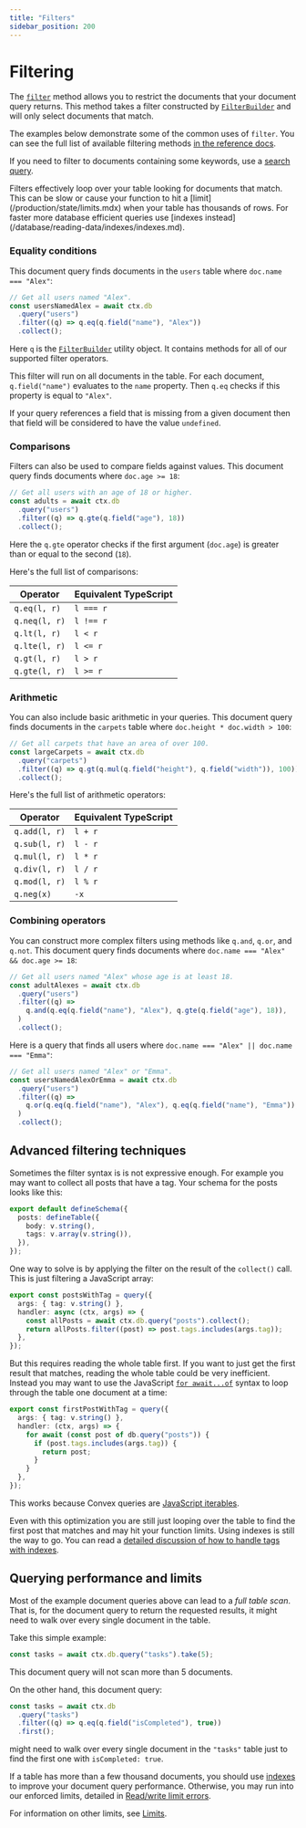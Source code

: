 ```yaml
---
title: "Filters"
sidebar_position: 200
---
```


# Filtering

The [`filter`](/api/interfaces/server.Query#filter) method allows you to
restrict the documents that your document query returns. This method takes a
filter constructed by [`FilterBuilder`](/api/interfaces/server.FilterBuilder)
and will only select documents that match.

The examples below demonstrate some of the common uses of `filter`. You can see
the full list of available filtering methods
[in the reference docs](/api/interfaces/server.FilterBuilder).

If you need to filter to documents containing some keywords, use a
[search query](/search/search.mdx).

<Admonition type="caution" title="Use indexes instead">
  Filters effectively loop over your table looking for documents that match.
  This can be slow or cause your function to hit a
  [limit](/production/state/limits.mdx) when your table has thousands of rows.
  For faster more database efficient queries use [indexes
  instead](/database/reading-data/indexes/indexes.md).
</Admonition>

### Equality conditions

This document query finds documents in the `users` table where
`doc.name === "Alex"`:

```ts
// Get all users named "Alex".
const usersNamedAlex = await ctx.db
  .query("users")
  .filter((q) => q.eq(q.field("name"), "Alex"))
  .collect();
```

Here `q` is the [`FilterBuilder`](/api/interfaces/server.FilterBuilder) utility
object. It contains methods for all of our supported filter operators.

This filter will run on all documents in the table. For each document,
`q.field("name")` evaluates to the `name` property. Then `q.eq` checks if this
property is equal to `"Alex"`.

If your query references a field that is missing from a given document then that
field will be considered to have the value `undefined`.

### Comparisons

Filters can also be used to compare fields against values. This document query
finds documents where `doc.age >= 18`:

```ts
// Get all users with an age of 18 or higher.
const adults = await ctx.db
  .query("users")
  .filter((q) => q.gte(q.field("age"), 18))
  .collect();
```

Here the `q.gte` operator checks if the first argument (`doc.age`) is greater
than or equal to the second (`18`).

Here's the full list of comparisons:

| Operator      | Equivalent TypeScript |
| ------------- | --------------------- |
| `q.eq(l, r)`  | `l === r`             |
| `q.neq(l, r)` | `l !== r`             |
| `q.lt(l, r)`  | `l < r`               |
| `q.lte(l, r)` | `l <= r`              |
| `q.gt(l, r)`  | `l > r`               |
| `q.gte(l, r)` | `l >= r`              |

### Arithmetic

You can also include basic arithmetic in your queries. This document query finds
documents in the `carpets` table where `doc.height * doc.width > 100`:

```ts
// Get all carpets that have an area of over 100.
const largeCarpets = await ctx.db
  .query("carpets")
  .filter((q) => q.gt(q.mul(q.field("height"), q.field("width")), 100))
  .collect();
```

Here's the full list of arithmetic operators:

| Operator      | Equivalent TypeScript |
| ------------- | --------------------- |
| `q.add(l, r)` | `l + r`               |
| `q.sub(l, r)` | `l - r`               |
| `q.mul(l, r)` | `l * r`               |
| `q.div(l, r)` | `l / r`               |
| `q.mod(l, r)` | `l % r`               |
| `q.neg(x)`    | `-x`                  |

### Combining operators

You can construct more complex filters using methods like `q.and`, `q.or`, and
`q.not`. This document query finds documents where
`doc.name === "Alex" && doc.age >= 18`:

```ts
// Get all users named "Alex" whose age is at least 18.
const adultAlexes = await ctx.db
  .query("users")
  .filter((q) =>
    q.and(q.eq(q.field("name"), "Alex"), q.gte(q.field("age"), 18)),
  )
  .collect();
```

Here is a query that finds all users where
`doc.name === "Alex" || doc.name === "Emma"`:

```ts
// Get all users named "Alex" or "Emma".
const usersNamedAlexOrEmma = await ctx.db
  .query("users")
  .filter((q) =>
    q.or(q.eq(q.field("name"), "Alex"), q.eq(q.field("name"), "Emma")),
  )
  .collect();
```

## Advanced filtering techniques

Sometimes the filter syntax is is not expressive enough. For example you may
want to collect all posts that have a tag. Your schema for the posts looks like
this:

```ts
export default defineSchema({
  posts: defineTable({
    body: v.string(),
    tags: v.array(v.string()),
  }),
});
```

One way to solve is by applying the filter on the result of the `collect()`
call. This is just filtering a JavaScript array:

```ts
export const postsWithTag = query({
  args: { tag: v.string() },
  handler: async (ctx, args) => {
    const allPosts = await ctx.db.query("posts").collect();
    return allPosts.filter((post) => post.tags.includes(args.tag));
  },
});
```

But this requires reading the whole table first. If you want to just get the
first result that matches, reading the whole table could be very inefficient.
Instead you may want to use the JavaScript
[`for await...of`](https://developer.mozilla.org/en-US/docs/Web/JavaScript/Reference/Statements/for-await...of)
syntax to loop through the table one document at a time:

```ts
export const firstPostWithTag = query({
  args: { tag: v.string() },
  handler: (ctx, args) => {
    for await (const post of db.query("posts")) {
      if (post.tags.includes(args.tag)) {
        return post;
      }
    }
  },
});
```

This works because Convex queries are
[JavaScript iterables](https://developer.mozilla.org/en-US/docs/Web/JavaScript/Reference/Iteration_protocols).

Even with this optimization you are still just looping over the table to find
the first post that matches and may hit your function limits. Using indexes is
still the way to go. You can read a
[detailed discussion of how to handle tags with indexes](https://stack.convex.dev/complex-filters-in-convex#optimize-with-indexes).

## Querying performance and limits

Most of the example document queries above can lead to a _full table scan_. That
is, for the document query to return the requested results, it might need to
walk over every single document in the table.

Take this simple example:

```ts
const tasks = await ctx.db.query("tasks").take(5);
```

This document query will not scan more than 5 documents.

On the other hand, this document query:

```ts
const tasks = await ctx.db
  .query("tasks")
  .filter((q) => q.eq(q.field("isCompleted"), true))
  .first();
```

might need to walk over every single document in the `"tasks"` table just to
find the first one with `isCompleted: true`.

If a table has more than a few thousand documents, you should use
[indexes](/database/reading-data/indexes/indexes.md) to improve your document
query performance. Otherwise, you may run into our enforced limits, detailed in
[Read/write limit errors](/functions/error-handling/error-handling.mdx#readwrite-limit-errors).

For information on other limits, see [Limits](/production/state/limits.mdx).
